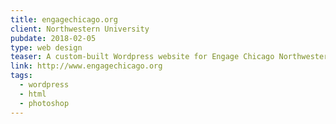 ```yaml
---
title: engagechicago.org
client: Northwestern University
pubdate: 2018-02-05 
type: web design
teaser: A custom-built Wordpress website for Engage Chicago Northwestern's summer service-learning program.
link: http://www.engagechicago.org
tags:
  - wordpress
  - html
  - photoshop
---
```


